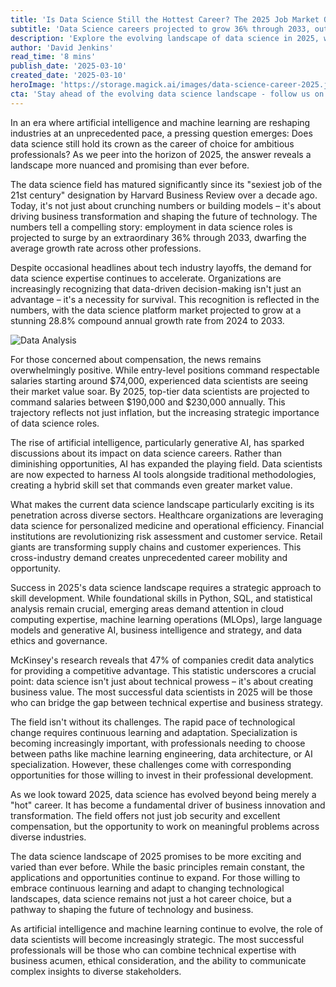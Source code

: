 ```yaml
---
title: 'Is Data Science Still the Hottest Career? The 2025 Job Market Outlook'
subtitle: 'Data Science careers projected to grow 36% through 2033, outpacing other professions'
description: 'Explore the evolving landscape of data science in 2025, where demand across industries keeps growing. With a remarkable 36% projected growth and expanding roles in AI, discover why this field remains a top career choice.'
author: 'David Jenkins'
read_time: '8 mins'
publish_date: '2025-03-10'
created_date: '2025-03-10'
heroImage: 'https://storage.magick.ai/images/data-science-career-2025.jpg'
cta: 'Stay ahead of the evolving data science landscape - follow us on LinkedIn for regular insights, salary trends, and industry analysis that will help shape your career in this dynamic field.'
---
```


In an era where artificial intelligence and machine learning are reshaping industries at an unprecedented pace, a pressing question emerges: Does data science still hold its crown as the career of choice for ambitious professionals? As we peer into the horizon of 2025, the answer reveals a landscape more nuanced and promising than ever before.

The data science field has matured significantly since its "sexiest job of the 21st century" designation by Harvard Business Review over a decade ago. Today, it's not just about crunching numbers or building models – it's about driving business transformation and shaping the future of technology. The numbers tell a compelling story: employment in data science roles is projected to surge by an extraordinary 36% through 2033, dwarfing the average growth rate across other professions.

Despite occasional headlines about tech industry layoffs, the demand for data science expertise continues to accelerate. Organizations are increasingly recognizing that data-driven decision-making isn't just an advantage – it's a necessity for survival. This recognition is reflected in the numbers, with the data science platform market projected to grow at a stunning 28.8% compound annual growth rate from 2024 to 2033.

![Data Analysis](https://i.magick.ai/PIXE/1738406182101_magick_img.webp)

For those concerned about compensation, the news remains overwhelmingly positive. While entry-level positions command respectable salaries starting around $74,000, experienced data scientists are seeing their market value soar. By 2025, top-tier data scientists are projected to command salaries between $190,000 and $230,000 annually. This trajectory reflects not just inflation, but the increasing strategic importance of data science roles.

The rise of artificial intelligence, particularly generative AI, has sparked discussions about its impact on data science careers. Rather than diminishing opportunities, AI has expanded the playing field. Data scientists are now expected to harness AI tools alongside traditional methodologies, creating a hybrid skill set that commands even greater market value.

What makes the current data science landscape particularly exciting is its penetration across diverse sectors. Healthcare organizations are leveraging data science for personalized medicine and operational efficiency. Financial institutions are revolutionizing risk assessment and customer service. Retail giants are transforming supply chains and customer experiences. This cross-industry demand creates unprecedented career mobility and opportunity.

Success in 2025's data science landscape requires a strategic approach to skill development. While foundational skills in Python, SQL, and statistical analysis remain crucial, emerging areas demand attention in cloud computing expertise, machine learning operations (MLOps), large language models and generative AI, business intelligence and strategy, and data ethics and governance.

McKinsey's research reveals that 47% of companies credit data analytics for providing a competitive advantage. This statistic underscores a crucial point: data science isn't just about technical prowess – it's about creating business value. The most successful data scientists in 2025 will be those who can bridge the gap between technical expertise and business strategy.

The field isn't without its challenges. The rapid pace of technological change requires continuous learning and adaptation. Specialization is becoming increasingly important, with professionals needing to choose between paths like machine learning engineering, data architecture, or AI specialization. However, these challenges come with corresponding opportunities for those willing to invest in their professional development.

As we look toward 2025, data science has evolved beyond being merely a "hot" career. It has become a fundamental driver of business innovation and transformation. The field offers not just job security and excellent compensation, but the opportunity to work on meaningful problems across diverse industries.

The data science landscape of 2025 promises to be more exciting and varied than ever before. While the basic principles remain constant, the applications and opportunities continue to expand. For those willing to embrace continuous learning and adapt to changing technological landscapes, data science remains not just a hot career choice, but a pathway to shaping the future of technology and business.

As artificial intelligence and machine learning continue to evolve, the role of data scientists will become increasingly strategic. The most successful professionals will be those who can combine technical expertise with business acumen, ethical consideration, and the ability to communicate complex insights to diverse stakeholders.